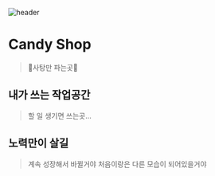 ![header](https://capsule-render.vercel.app/api?type=Waving&color=4e63d6&height=200&section=header&text=Candy_shop🍭&fontSize=50&animation=fadeIn&fontColor=09D0EF)

# Candy Shop

> 🍭사탕만 파는곳🍭
## 내가 쓰는 작업공간

> 할 일 생기면 쓰는곳...

## 노력만이 살길
>계속 성장해서 바뀔거야 처음이랑은 다른 모습이 되어있을거야